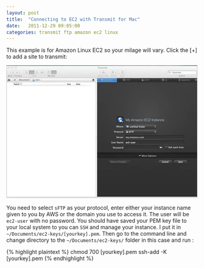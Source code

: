 ```yaml
---
layout: post
title:  "Connecting to EC2 with Transmit for Mac"
date:   2011-12-29 09:05:00
categories: transmit ftp amazon ec2 linux
---
```


This example is for Amazon Linux EC2 so your milage will vary.  Click the [+] to add a site to transmit:

<img src="/images/ec2-transmit/transmit-add.jpg" style="border:1px solid silver;" />

You need to select `sFTP` as your protocol, enter either your instance name given to you by AWS or the domain you use to access it.  The user will be `ec2-user` with no password.  You should have saved your PEM key file to your local system to you can `SSH` and manage your instance.  I put it in `~/Documents/ec2-keys/[yourkey].pem`. Then go to the command line and change directory to the `~/Documents/ec2-keys/` folder in this case and run :


{% highlight  plaintext %}
chmod 700 [yourkey].pem
ssh-add -K [yourkey].pem
{% endhighlight %}

